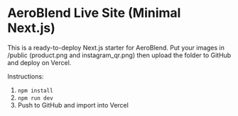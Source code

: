 # AeroBlend Live Site (Minimal Next.js)

This is a ready-to-deploy Next.js starter for AeroBlend. Put your images in /public (product.png and instagram_qr.png) then upload the folder to GitHub and deploy on Vercel.

Instructions:
1. `npm install`
2. `npm run dev`
3. Push to GitHub and import into Vercel
